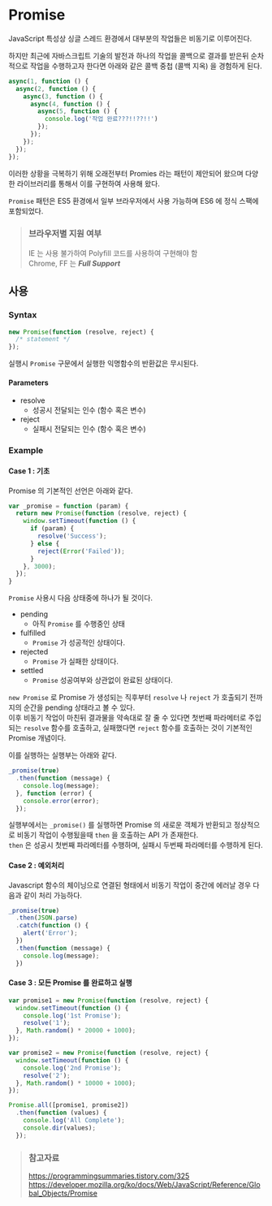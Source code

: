 # Promise

JavaScript 특성상 싱글 스레드 환경에서 대부분의 작업들은 비동기로 이루어진다.

하지만 최근에 자바스크립트 기술의 발전과 하나의 작업을 콜백으로 결과를 받은뒤 순차적으로 작업을 수행하고자 한다면 아래와 같은 콜백 중첩 (콜백 지옥) 을 경험하게 된다.

```javascript
async(1, function () {
  async(2, function () {
    async(3, function () {
      async(4, function () {
        async(5, function () {
          console.log('작업 완료???!!??!!')
        });
      });
    });
  });
});
```

이러한 상황을 극복하기 위해 오래전부터 Promies 라는 패턴이 제안되어 왔으며 다양한 라이브러리를 통해서 이를 구현하여 사용해 왔다.

`Promise` 패턴은 ES5 환경에서 일부 브라우저에서 사용 가능하며 ES6 에 정식 스팩에 포함되었다.

> ### 브라우저별 지원 여부
> IE 는 사용 불가하여 Polyfill 코드를 사용하여 구현해야 함  
> Chrome, FF 는 _**Full Support**_

## 사용

### Syntax

```javascript
new Promise(function (resolve, reject) {
  /* statement */
});
```

실행시 `Promise` 구문에서 실행한 익명함수의 반환값은 무시된다.

#### Parameters

* resolve
  * 성공시 전달되는 인수 (함수 혹은 변수)
* reject
  * 실패시 전달되는 인수 (함수 혹은 변수)

### Example

#### Case 1 : 기초

Promise 의 기본적인 선언은 아래와 같다.

```javascript
var _promise = function (param) {
  return new Promise(function (resolve, reject) {
    window.setTimeout(function () {
      if (param) {
        resolve('Success');
      } else {
        reject(Error('Failed'));
      }
    }, 3000);
  });
}
```

`Promise` 사용시 다음 상태중에 하나가 될 것이다.

* pending
  * 아직 `Promise` 를 수행중인 상태
* fulfilled
  * `Promise` 가 성공적인 상태이다.
* rejected
  * `Promise` 가 실패한 상태이다.
* settled
  * `Promise` 성공여부와 상관없이 완료된 상태이다.

`new Promise` 로 Promise 가 생성되는 직후부터 `resolve` 나 `reject` 가 호출되기 전까지의 순간을 pending 상태라고 볼 수 있다.  
이후 비동기 작업이 마친뒤 결과물을 약속대로 잘 줄 수 있다면 첫번째 파라메터로 주입되는 `resolve` 함수를 호출하고, 실패했다면 `reject` 함수를 호출하는 것이 기본적인 Promise 개념이다.

이를 실행하는 실행부는 아래와 같다.

```javascript
_promise(true)
  .then(function (message) {
    console.log(message);
  }, function (error) {
    console.error(error);
  });
```

실행부에서는 `_promise()` 를 실행하면 Promise 의 새로운 객체가 반환되고 정상적으로 비동기 작업이 수행됬을때 `then` 을 호출하는 API 가 존재한다.  
`then` 은 성공시 첫번째 파라메터를 수행하며, 실패시 두번째 파라메터를 수행하게 된다.

#### Case 2 : 예외처리

Javascript 함수의 체이닝으로 연결된 형태에서 비동기 작업이 중간에 에러날 경우 다음과 같이 처리 가능하다.

```javascript
_promise(true)
  .then(JSON.parse)
  .catch(function () {
    alert('Error');
  })
  .then(function (message) {
    console.log(message);
  })
```

#### Case 3 : 모든 Promise 를 완료하고 실행

```javascript
var promise1 = new Promise(function (resolve, reject) {
  window.setTimeout(function () {
    console.log('1st Promise');
    resolve('1');
  }, Math.random() * 20000 + 1000);
});

var promise2 = new Promise(function (resolve, reject) {
  window.setTimeout(function () {
    console.log('2nd Promise');
    resolve('2');
  }, Math.random() * 10000 + 1000);
});

Promise.all([promise1, promise2])
  .then(function (values) {
    console.log('All Complete');
    console.dir(values);
  });
```

> ### 참고자료
> <https://programmingsummaries.tistory.com/325>
> <https://developer.mozilla.org/ko/docs/Web/JavaScript/Reference/Global_Objects/Promise>